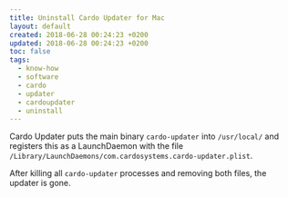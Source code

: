 ```yaml
---
title: Uninstall Cardo Updater for Mac
layout: default
created: 2018-06-28 00:24:23 +0200
updated: 2018-06-28 00:24:23 +0200
toc: false
tags:
  - know-how
  - software
  - cardo
  - updater
  - cardoupdater
  - uninstall
---
```

Cardo Updater puts the main binary `cardo-updater` into `/usr/local/` and
registers this as a LaunchDaemon with the file `/Library/LaunchDaemons/com.cardosystems.cardo-updater.plist`.

After killing all `cardo-updater` processes and removing both files, the updater is gone.

